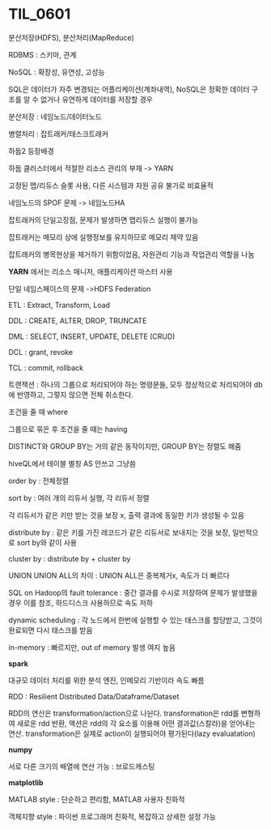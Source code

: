 # TIL_0601



분산저장(HDFS), 분산처리(MapReduce)

RDBMS : 스키마, 관계

NoSQL : 확장성, 유연성, 고성능



SQL은 데이터가 자주 변경되는 어플리케이션(계좌내역), NoSQL은 정확한 데이터 구조를 알 수 없거나 유연하게 데이터를 저장할 경우



분산저장 : 네임노드/데이터노드

병렬처리 : 잡트래커/태스크트래커



하둡2 등장배경

하둡 클러스터에서 적절한 리소스 관리의 부재 -> YARN

고정된 맵/리듀스 슬롯 사용, 다른 시스템과 자원 공유 불가로 비효율적



네임노드의 SPOF 문제 -> 네임노드HA

잡트래커의 단일고장점, 문제가 발생하면 맵리듀스 실행이 불가능

잡트래커는 메모리 상에 실행정보를 유지하므로 메모리 제약 있음

잡트래커의 병목현상을 제거하기 위함이었음, 자원관리 기능과 작업관리 역할을 나눔

**YARN** 에서는 리소스 매니저, 애플리케이션 마스터 사용



단일 네임스페이스의 문제 ->HDFS Federation





ETL : Extract, Transform, Load



DDL : CREATE, ALTER, DROP, TRUNCATE

DML : SELECT, INSERT, UPDATE, DELETE (CRUD)

DCL : grant, revoke

TCL : commit, rollback

트랜잭션 : 하나의 그룹으로 처리되어야 하는 명령문들, 모두 정상적으로 처리되어야 db에 반영하고, 그렇지 않으면 전체 취소한다.



조건을 줄 때 where

그룹으로 묶은 후 조건을 줄 때는 having

DISTINCT와 GROUP BY는 거의 같은 동작이지만, GROUP BY는 정렬도 해줌



hiveQL에서 테이블 별칭 AS 안쓰고 그냥씀

order by : 전체정렬

sort by : 여러 개의 리듀서 실행, 각 리듀서 정렬

각 리듀서가 같은 키만 받는 것을 보장 x, 출력 결과에 동일한 키가 생성될 수 있음

distribute by : 같은 키를 가진 레코드가 같은 리듀서로 보내지는 것을 보장, 일반적으로 sort by와 같이 사용

cluster by : distribute by + cluster by



UNION UNION ALL의 차이 : UNION ALL은 중복제거x, 속도가 더 빠르다



SQL on Hadoop의 fault tolerance : 중간 결과를 수시로 저장하여 문제가 발생했을 경우 이를 참조, 하드디스크 사용하므로 속도 저하

dynamic scheduling : 각 노드에서 한번에 실행할 수 있는 태스크를 할당받고, 그것이 완료되면 다시 태스크를 받음

in-memory : 빠르지만, out of memory 발생 여지 높음  



**spark**

대규모 데이터 처리를 위한 분석 엔진, 인메모리 기반이라 속도 빠름

RDD : Resilient Distributed Data/Dataframe/Dataset

RDD의 연산은 transformation/action으로 나뉜다. transformation은 rdd를 변형하여 새로운 rdd 반환, 액션은 rdd의 각 요소를 이용해 어떤 결과값(스칼라)을 얻어내는 연산. transformation은 실제로 action이 실행되어야 평가된다(lazy evaluatation)



**numpy** 

서로 다른 크기의 배열에 연산 가능 : 브로드캐스팅

**matplotlib**

MATLAB style : 단순하고 편리함, MATLAB 사용자 친화적

객체지향 style : 파이썬 프로그래머 친화적, 복잡하고 상세한 설정 가능
